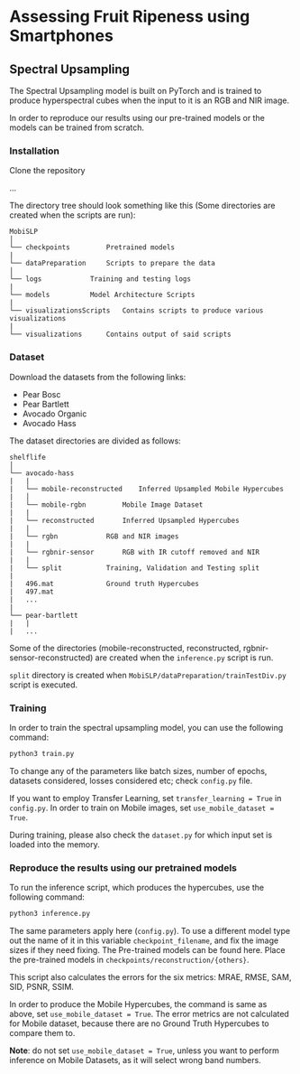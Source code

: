 # Assessing Fruit Ripeness using Smartphones

## Spectral Upsampling
The Spectral Upsampling model is built on PyTorch and is trained to produce hyperspectral cubes when the input to it is an RGB and NIR image.

In order to reproduce our results using our pre-trained models or the models can be trained from scratch.

### Installation
Clone the repository

...

The directory tree should look something like this (Some directories are created when the scripts are run):

```
MobiSLP
│
└── checkpoints			Pretrained models
|
└── dataPreparation		Scripts to prepare the data
│
└── logs			Training and testing logs
|
└── models			Model Architecture Scripts
|
└── visualizationsScripts	Contains scripts to produce various visualizations
|
└── visualizations		Contains output of said scripts
```

### Dataset
Download the datasets from the following links:

- Pear Bosc
- Pear Bartlett
- Avocado Organic
- Avocado Hass

The dataset directories are divided as follows:

```
shelflife
│
└── avocado-hass
|	|
|	└── mobile-reconstructed	Inferred Upsampled Mobile Hypercubes 
|	│
|	└── mobile-rgbn			Mobile Image Dataset
|	|
|	└── reconstructed		Inferred Upsampled Hypercubes 
|	|
|	└── rgbn			RGB and NIR images
|	|
|	└── rgbnir-sensor		RGB with IR cutoff removed and NIR
|	|
|	└── split			Training, Validation and Testing split
|
|	496.mat				Ground truth Hypercubes
|	497.mat
|	...
|
└── pear-bartlett
|	|
|	...
```

Some of the directories (mobile-reconstructed, reconstructed, rgbnir-sensor-reconstructed) are created when the `inference.py` script is run.

`split` directory is created when `MobiSLP/dataPreparation/trainTestDiv.py` script is executed.

### Training
In order to train the spectral upsampling model, you can use the following command:

```bash
python3 train.py
```

To change any of the parameters like batch sizes, number of epochs, datasets considered, losses considered etc; check `config.py` file.

If you want to employ Transfer Learning, set `transfer_learning = True` in `config.py`. In order to train on Mobile images, set `use_mobile_dataset = True`.

During training, please also check the `dataset.py` for which input set is loaded into the memory.

### Reproduce the results using our pretrained models
To run the inference script, which produces the hypercubes, use the following command:

```bash
python3 inference.py
```

The same parameters apply here (`config.py`). To use a different model type out the name of it in this variable `checkpoint_filename`, and fix the image sizes if they need fixing. The Pre-trained models can be found here. Place the pre-trained models in `checkpoints/reconstruction/{others}`.

This script also calculates the errors for the six metrics: MRAE, RMSE, SAM, SID, PSNR, SSIM.

In order to produce the Mobile Hypercubes, the command is same as above, set `use_mobile_dataset = True`. The error metrics are not calculated for Mobile dataset, because there are no Ground Truth Hypercubes to compare them to.


**Note**: do not set `use_mobile_dataset = True`, unless you want to perform inference on Mobile Datasets, as it will select wrong band numbers.